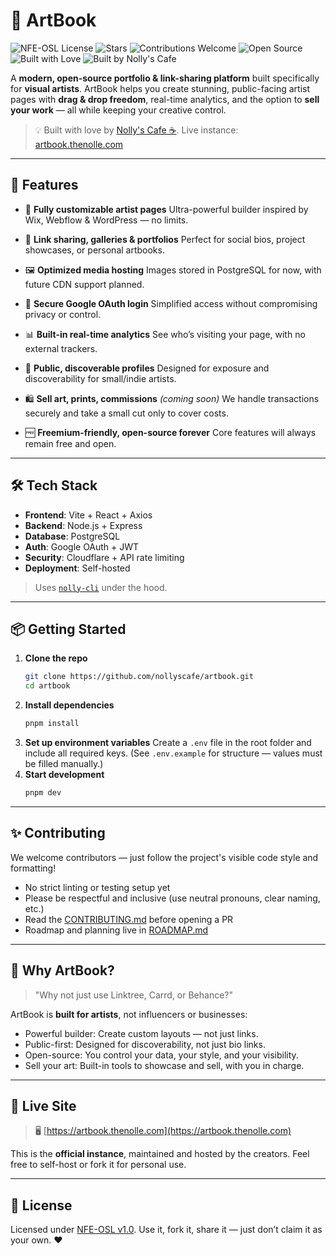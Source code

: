 # 🎨 ArtBook

![NFE-OSL License](https://img.shields.io/github/license/nollyscafe/artbook)
![Stars](https://img.shields.io/github/stars/nollyscafe/artbook?style=social)
![Contributions Welcome](https://img.shields.io/badge/contributions-welcome-brightgreen)
![Open Source](https://img.shields.io/badge/open--source-yes-brightgreen)
![Built with Love](https://img.shields.io/badge/built%20with-love-ff69b4.svg)
![Built by Nolly's Cafe](https://img.shields.io/badge/built%20by-Nolly's%20Cafe-ff69b4.svg)

A **modern, open-source portfolio & link-sharing platform** built specifically for **visual artists**. ArtBook helps you create stunning, public-facing artist pages with **drag & drop freedom**, real-time analytics, and the option to **sell your work** — all while keeping your creative control.

> 💡 Built with love by [Nolly's Cafe ☕](https://cafe.thenolle.com). Live instance: [artbook.thenolle.com](https://artbook.thenolle.com)

---

## 🚀 Features

- 🎨 **Fully customizable artist pages**
  Ultra-powerful builder inspired by Wix, Webflow & WordPress — no limits.

- 🔗 **Link sharing, galleries & portfolios**
  Perfect for social bios, project showcases, or personal artbooks.

- 🖼️ **Optimized media hosting**
  Images stored in PostgreSQL for now, with future CDN support planned.

- 🔐 **Secure Google OAuth login**
  Simplified access without compromising privacy or control.

- 📊 **Built-in real-time analytics**
  See who’s visiting your page, with no external trackers.

- 💬 **Public, discoverable profiles**
  Designed for exposure and discoverability for small/indie artists.

- 🛍️ **Sell art, prints, commissions** *(coming soon)*
  We handle transactions securely and take a small cut only to cover costs.

- 🆓 **Freemium-friendly, open-source forever**
  Core features will always remain free and open.

---

## 🛠️ Tech Stack

- **Frontend**: Vite + React + Axios
- **Backend**: Node.js + Express
- **Database**: PostgreSQL
- **Auth**: Google OAuth + JWT
- **Security**: Cloudflare + API rate limiting
- **Deployment**: Self-hosted

> Uses [`nolly-cli`](https://github.com/nollyscafe/nolly-cli) under the hood.

---

## 📦 Getting Started

1. **Clone the repo**
   ```sh
   git clone https://github.com/nollyscafe/artbook.git
   cd artbook
	 ```
2. **Install dependencies**
	 ```sh
	 pnpm install
	 ```
3. **Set up environment variables**
	 Create a `.env` file in the root folder and include all required keys.
	 (See `.env.example` for structure — values must be filled manually.)
4. **Start development**
	 ```sh
	 pnpm dev
	 ```

---

## ✨ Contributing

We welcome contributors — just follow the project's visible code style and formatting!
- No strict linting or testing setup yet
- Please be respectful and inclusive (use neutral pronouns, clear naming, etc.)
- Read the [CONTRIBUTING.md](./CONTRIBUTING.md) before opening a PR
- Roadmap and planning live in [ROADMAP.md](./ROADMAP.md)

---

## 🌟 Why ArtBook?

> "Why not just use Linktree, Carrd, or Behance?"

ArtBook is **built for artists**, not influencers or businesses:
- Powerful builder: Create custom layouts — not just links.
- Public-first: Designed for discoverability, not just bio links.
- Open-source: You control your data, your style, and your visibility.
- Sell your art: Built-in tools to showcase and sell, with you in charge.

---

## 📍 Live Site

> 🖥️ [https://artbook.thenolle.com](https://artbook.thenolle.com)

This is the **official instance**, maintained and hosted by the creators.
Feel free to self-host or fork it for personal use.

---

## 📜 License

Licensed under [NFE-OSL v1.0](./LICENSE).
Use it, fork it, share it — just don’t claim it as your own. ❤️
